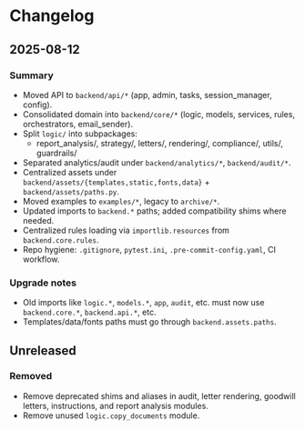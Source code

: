 # Changelog

## 2025-08-12
### Summary
- Moved API to `backend/api/*` (app, admin, tasks, session_manager, config).
- Consolidated domain into `backend/core/*` (logic, models, services, rules, orchestrators, email_sender).
- Split `logic/` into subpackages:
  - report_analysis/, strategy/, letters/, rendering/, compliance/, utils/, guardrails/
- Separated analytics/audit under `backend/analytics/*`, `backend/audit/*`.
- Centralized assets under `backend/assets/{templates,static,fonts,data}` + `backend/assets/paths.py`.
- Moved examples to `examples/*`, legacy to `archive/*`.
- Updated imports to `backend.*` paths; added compatibility shims where needed.
- Centralized rules loading via `importlib.resources` from `backend.core.rules`.
- Repo hygiene: `.gitignore`, `pytest.ini`, `.pre-commit-config.yaml`, CI workflow.

### Upgrade notes
- Old imports like `logic.*`, `models.*`, `app`, `audit`, etc. must now use `backend.core.*`, `backend.api.*`, etc.
- Templates/data/fonts paths must go through `backend.assets.paths`.


## Unreleased
### Removed
- Remove deprecated shims and aliases in audit, letter rendering, goodwill letters, instructions, and report analysis modules.
- Remove unused `logic.copy_documents` module.
